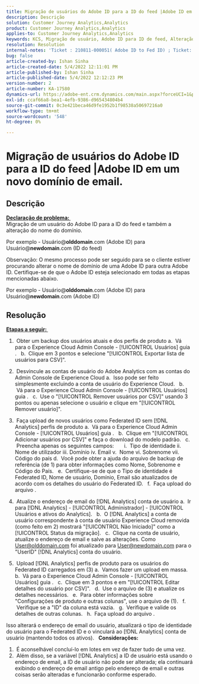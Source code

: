 ```yaml
---
title: Migração de usuários do Adobe ID para a ID do feed |Adobe ID em um novo domínio de email.
description: Descrição
solution: Customer Journey Analytics,Analytics
product: Customer Journey Analytics,Analytics
applies-to: Customer Journey Analytics,Analytics
keywords: KCS, Migração de usuário, Adobe ID para ID de feed, Alteração de domínio
resolution: Resolution
internal-notes: 'Ticket : 210811-000051( Adobe ID to Fed ID) ; Ticket: 210916-000306 (Adobe ID to Adobe ID)'
bug: false
article-created-by: Ishan Sinha
article-created-date: 5/4/2022 12:11:01 PM
article-published-by: Ishan Sinha
article-published-date: 5/4/2022 12:12:23 PM
version-number: 2
article-number: KA-17580
dynamics-url: https://adobe-ent.crm.dynamics.com/main.aspx?forceUCI=1&pagetype=entityrecord&etn=knowledgearticle&id=0868c43f-a3cb-ec11-a7b5-6045bd00db25
exl-id: ccaf66a8-bea1-4efb-9386-d965434804b4
source-git-commit: 0c3e421beca46d9fe1952b1f98538a50697216a0
workflow-type: tm+mt
source-wordcount: '548'
ht-degree: 0%

---
```


# Migração de usuários do Adobe ID para a ID do feed |Adobe ID em um novo domínio de email.

## Descrição

<u><b>Declaração de problema: </b></u> <br>
Migração de um usuário do Adobe ID para a ID do feed e também a alteração do nome do domínio.

Por exemplo - Usuário@<b>olddomain</b>.com (Adobe ID) para Usuário@<b>newdomain</b>.com (ID do feed)



Observação: O mesmo processo pode ser seguido para se o cliente estiver procurando alterar o nome de domínio de uma Adobe ID para outra Adobe ID. Certifique-se de que o Adobe ID esteja selecionado em todas as etapas mencionadas abaixo.

Por exemplo - Usuário@<b>olddomain</b>.com (Adobe ID) para Usuário@<b>newdomain</b>.com (Adobe ID)


## Resolução


<u><b>Etapas a seguir: </b></u>

1)  Obter um backup dos usuários atuais e dos perfis de produto a.  Vá para o Experience Cloud Admin Console - [!UICONTROL Usuários] guia .
  b.  Clique em 3 pontos e selecione &quot;[!UICONTROL Exportar lista de usuários para CSV]&quot;.

2)  Desvincule as contas de usuário do Adobe Analytics com as contas do Admin Console de Experience Cloud a.  Isso pode ser feito simplesmente excluindo a conta de usuário do Experience Cloud.
  b.  Vá para o Experience Cloud Admin Console - [!UICONTROL Usuários] guia .
  c.  Use o &quot;[!UICONTROL Remover usuários por CSV]&quot; usando 3 pontos ou apenas selecione o usuário e clique em &quot;[!UICONTROL Remover usuário]&quot;.

3)  Faça upload de novos usuários como Federated ID sem [!DNL Analytics] perfis de produto a.  Vá para o Experience Cloud Admin Console - [!UICONTROL Usuários] guia .
  b.  Clique em &quot;[!UICONTROL Adicionar usuários por CSV]&quot; e faça o download do modelo padrão.
  c.  Preencha apenas os seguintes campos:       i.  Tipo de identidade ii. Nome de utilizador iii. Domínio iv. Email v.  Nome vi. Sobrenome vii. Código do país d.  Você pode obter a ajuda do arquivo de backup de referência (de 1) para obter informações como Nome, Sobrenome e Código do País.
  e.  Certifique-se de que o Tipo de identidade é Federated ID, Nome de usuário, Domínio, Email são atualizados de acordo com os detalhes do usuário do Federated ID.
  f.  Faça upload do arquivo .

4)  Atualize o endereço de email do [!DNL Analytics] conta de usuário a.  Ir para [!DNL Analytics] - [!UICONTROL Administrador] - [!UICONTROL Usuários e ativos do Analytics].
  b.  O [!DNL Analytics] a conta de usuário correspondente à conta de usuário Experience Cloud removida (como feito em 2) mostrará &quot;[!UICONTROL Não Iniciado]&quot; como a [!UICONTROL Status da migração].
  c.  Clique na conta de usuário, atualize o endereço de email e salve as alterações. Como User@olddomain.com foi atualizado para User@newdomain.com para o &quot;UserID&quot; [!DNL Analytics] conta do usuário.

5)  Upload [!DNL Analytics] perfis de produto para os usuários do Federated ID carregados em (3) a.  Vamos fazer um upload em massa.
  b.  Vá para o Experience Cloud Admin Console - [!UICONTROL Usuários] guia .
  c.  Clique em 3 pontos e em &quot;[!UICONTROL Editar detalhes do usuário por CSV]&quot;.
  d.  Use o arquivo de (3) e atualize os detalhes necessários.
  e.  Para obter informações sobre &quot;Configurações de produto e outras colunas&quot;, use o arquivo de (1).
  f.  Verifique se a &quot;ID&quot; da coluna está vazia.
  g.  Verifique e valide os detalhes de outras colunas.
  h.  Faça upload do arquivo .

Isso alterará o endereço de email do usuário, atualizará o tipo de identidade do usuário para o Federated ID e o vinculará ao [!DNL Analytics] conta de usuário (mantendo todos os ativos).
 
<b>Considerações:</b>
1)  É aconselhável concluí-lo em lotes em vez de fazer tudo de uma vez.
2)  Além disso, se a variável [!DNL Analytics] a ID de usuário está usando o endereço de email, a ID de usuário não pode ser alterada; ela continuará exibindo o endereço de email antigo pelo endereço de email e outras coisas serão alteradas e funcionarão conforme esperado.
